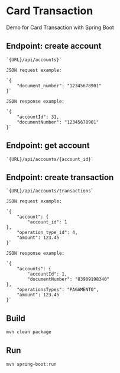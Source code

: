 # Card Transaction
Demo for Card Transaction with Spring Boot
	
	
## Endpoint: create account

	`{URL}/api/accounts}`
	
	JSON request example:
	
	`{
		"document_number": "12345678901"		
	}`
	
	JSON response example:
	
	`{
    	"accountId": 31,
    	"documentNumber": "12345678901"
	}`

## Endpoint: get account

	`{URL}/api/accounts/{account_id}`	
	
## Endpoint: create transaction

	`{URL}/api/accounts/transactions`	
	
	JSON request example:
	
	`{
    	"account": {
        	"account_id": 1
    },
    	"operation_type_id": 4,
    	"amount": 123.45
	}`
	
	JSON response example:
	
	`{
    	"accounts": {
        	"accountId": 1,
        	"documentNumber": "83909198340"
    },
    	"operationsTypes": "PAGAMENTO",
    	"amount": 123.45
	}`

## Build
```bash
mvn clean package
```

## Run
```bash
mvn spring-boot:run
```
